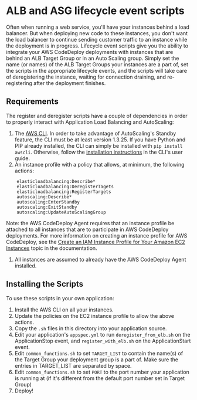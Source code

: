 # ALB and ASG lifecycle event scripts

Often when running a web service, you'll have your instances behind a load balancer. But when
deploying new code to these instances, you don't want the load balancer to continue sending customer
traffic to an instance while the deployment is in progress. Lifecycle event scripts give you the
ability to integrate your AWS CodeDeploy deployments with instances that are behind an ALB Target Group or
in an Auto Scaling group. Simply set the name (or names) of the ALB Target Groups your instances are
a part of, set the scripts in the appropriate lifecycle events, and the scripts will take care of
deregistering the instance, waiting for connection draining, and re-registering after the deployment
finishes.

## Requirements

The register and deregister scripts have a couple of dependencies in order to properly interact with
Application Load Balancing and AutoScaling:

1. The [AWS CLI](http://aws.amazon.com/cli/). In order to take advantage of
AutoScaling's Standby feature, the CLI must be at least version 1.3.25. If you
have Python and PIP already installed, the CLI can simply be installed with `pip
install awscli`. Otherwise, follow the [installation instructions](http://docs.aws.amazon.com/cli/latest/userguide/installing.html)
in the CLI's user guide.
1. An instance profile with a policy that allows, at minimum, the following actions:

```
    elasticloadbalancing:Describe*
    elasticloadbalancing:DeregisterTagets
    elasticloadbalancing:RegisterTargets
    autoscaling:Describe*
    autoscaling:EnterStandby
    autoscaling:ExitStandby
    autoscaling:UpdateAutoScalingGroup
```

Note: the AWS CodeDeploy Agent requires that an instance profile be attached to all instances that
are to participate in AWS CodeDeploy deployments. For more information on creating an instance
profile for AWS CodeDeploy, see the [Create an IAM Instance Profile for Your Amazon EC2 Instances]()
topic in the documentation.
1. All instances are assumed to already have the AWS CodeDeploy Agent installed.

## Installing the Scripts

To use these scripts in your own application:

1. Install the AWS CLI on all your instances.
1. Update the policies on the EC2 instance profile to allow the above actions.
1. Copy the `.sh` files in this directory into your application source.
1. Edit your application's `appspec.yml` to run `deregister_from_elb.sh` on the ApplicationStop event,
and `register_with_elb.sh` on the ApplicationStart event.
1. Edit `common_functions.sh` to set `TARGET_LIST` to contain the name(s) of the Target Group your deployment group is a part of. Make sure the entries in TARGET_LIST are separated by space.
1. Edit `common_functions.sh` to set `PORT` to the port number your application is running at (if it's different from the default port number set in Target Group)
1. Deploy!
